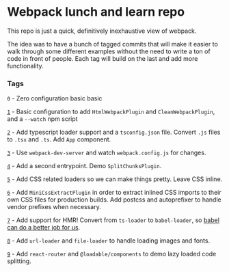 # Webpack lunch and learn repo

This repo is just a quick, definitively inexhaustive view of webpack.

The idea was to have a bunch of tagged commits that will make it easier to walk through some different examples without the need to write a ton of code in front of people. Each tag will build on the last and add more functionality.

### Tags

`0` - Zero configuration basic basic

[`1`](https://github.com/jamesism/webpack/compare/0...1) - Basic configuration to add `HtmlWebpackPlugin` and `CleanWebpackPlugin`, and a `--watch` npm script

[`2`](https://github.com/jamesism/webpack/compare/1...2) - Add typescript loader support and a `tsconfig.json` file. Convert `.js` files to `.tsx` and `.ts`. Add `App` component.

[`3`](https://github.com/jamesism/webpack/compare/2...3) - Use `webpack-dev-server` and watch `webpack.config.js` for changes.

[`4`](https://github.com/jamesism/webpack/compare/3...4) - Add a second entrypoint. Demo `SplitChunksPlugin`.

[`5`](https://github.com/jamesism/webpack/compare/4...5) - Add CSS related loaders so we can make things pretty. Leave CSS inline.

[`6`](https://github.com/jamesism/webpack/compare/5...6) - Add `MiniCssExtractPlugin` in order to extract inlined CSS imports to their own CSS files for production builds. Add postcss and autoprefixer to handle vendor prefixes when necessary.

[`7`](https://github.com/jamesism/webpack/compare/6...7) - Add support for HMR! Convert from `ts-loader` to `babel-loader`, so [babel can do a better job for us](https://iamturns.com/typescript-babel/).

[`8`](https://github.com/jamesism/webpack/compare/7...8) - Add `url-loader` and `file-loader` to handle loading images and fonts.

[`9`](https://github.com/jamesism/webpack/compare/8...9) - Add `react-router` and `@loadable/components` to demo lazy loaded code splitting.
